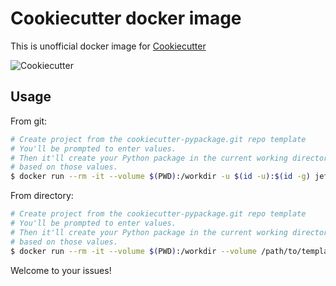 # Cookiecutter docker image

This is unofficial docker image for [Cookiecutter][Cookiecutter]

![Cookiecutter](https://raw.githubusercontent.com/cookiecutter/cookiecutter/3ac078356adf5a1a72042dfe72ebfa4a9cd5ef38/logo/cookiecutter_medium.png)



## Usage

From git:

```sh
# Create project from the cookiecutter-pypackage.git repo template
# You'll be prompted to enter values.
# Then it'll create your Python package in the current working directory,
# based on those values.
$ docker run --rm -it --volume $(PWD):/workdir -u $(id -u):$(id -g) jetexe/cookiecutter https://github.com/audreyfeldroy/cookiecutter-pypackage
```

From directory:

```sh
# Create project from the cookiecutter-pypackage.git repo template
# You'll be prompted to enter values.
# Then it'll create your Python package in the current working directory,
# based on those values.
$ docker run --rm -it --volume $(PWD):/workdir --volume /path/to/template:/tmp/template -u $(id -u):$(id -g) jetexe/cookiecutter /tmp/template
```



Welcome to your issues!

[Cookiecutter]:https://github.com/cookiecutter/cookiecutter

